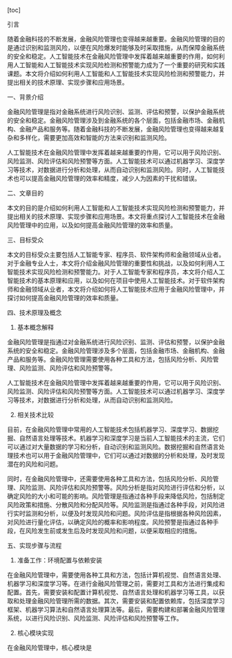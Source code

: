 
[toc]                    
                
                
引言

随着金融科技的不断发展，金融风险管理也变得越来越重要。金融风险管理的目的是通过识别和监测风险，以便在风险爆发时能够及时采取措施，从而保障金融系统的安全和稳定。人工智能技术在金融风险管理中发挥着越来越重要的作用，如何利用人工智能和人工智能技术实现风险检测和预警能力成为了一个重要的研究和实践课题。本文将介绍如何利用人工智能和人工智能技术实现风险检测和预警能力，并提出相关的技术原理、实现步骤和应用场景。

一、背景介绍

金融风险管理是指对金融系统进行风险识别、监测、评估和预警，以保护金融系统的安全和稳定。金融风险管理涉及到金融系统的各个层面，包括金融市场、金融机构、金融产品和服务等。随着金融科技的不断发展，金融风险管理也变得越来越复杂和多样化，需要更加高效和智能的方法来识别和监测风险。

人工智能技术在金融风险管理中发挥着越来越重要的作用，它可以用于风险识别、风险监测、风险评估和风险预警等方面。人工智能技术可以通过机器学习、深度学习等技术，对数据进行分析和处理，从而自动识别和监测风险。同时，人工智能技术也可以提高金融风险管理的效率和精度，减少人为因素的干扰和错误。

二、文章目的

本文的目的是介绍如何利用人工智能和人工智能技术实现风险检测和预警能力，并提出相关的技术原理、实现步骤和应用场景。本文将重点探讨人工智能技术在金融风险管理中的应用，以及如何提高金融风险管理的效率和质量。

三、目标受众

本文的目标受众主要包括人工智能专家、程序员、软件架构师和金融领域从业者。对于金融专业人士，本文将介绍金融风险管理的重要性和挑战，以及如何利用人工智能技术实现风险检测和预警能力。对于人工智能专家和程序员，本文将介绍人工智能技术的基本原理和应用，以及如何在项目中使用人工智能技术。对于软件架构师和金融领域从业者，本文将介绍如何将人工智能技术应用于金融风险管理中，并探讨如何提高金融风险管理的效率和质量。

四、技术原理及概念

1. 基本概念解释

金融风险管理是指通过对金融系统进行风险识别、监测、评估和预警，以保护金融系统的安全和稳定。金融风险管理涉及多个层面，包括金融市场、金融机构、金融产品和服务等。金融风险管理需要使用各种工具和方法，包括风险分析、风险管理、风险监测、风险评估和风险预警等。

人工智能技术在金融风险管理中发挥着越来越重要的作用，它可以用于风险识别、风险监测、风险评估和风险预警等方面。人工智能技术可以通过机器学习、深度学习等技术，对数据进行分析和处理，从而自动识别和监测风险。

2. 相关技术比较

目前，在金融风险管理中常用的人工智能技术包括机器学习、深度学习、数据挖掘、自然语言处理等技术。机器学习和深度学习是当前人工智能技术的主流，它们可以通过对大量数据的学习和分析，自动识别和监测风险。数据挖掘和自然语言处理技术也可以用于金融风险管理中，它们可以通过对数据的分析和处理，及时发现潜在的风险和问题。

同时，在金融风险管理中，还需要使用各种工具和方法，包括风险分析、风险管理、风险监测、风险评估和风险预警等。风险分析是指对风险进行评估和分析，以确定风险的大小和可能的影响。风险管理是指通过各种手段来降低风险，包括制定风险政策和措施、分散风险和分配风险等。风险监测是指通过各种手段，对风险进行实时监测和分析，以便及时发现风险和问题。风险评估是指根据各种风险因素，对风险进行量化评估，以确定风险的概率和影响程度。风险预警是指通过各种手段，在风险发生前或发生后及时发现风险和问题，以便采取相应的措施。

五、实现步骤与流程

1. 准备工作：环境配置与依赖安装

在金融风险管理中，需要使用各种工具和方法，包括计算机视觉、自然语言处理、机器学习和深度学习等。在进行金融风险管理之前，需要对工具和方法进行集成和配置。首先，需要安装和配置计算机视觉、自然语言处理和机器学习等工具，以获取和处理金融风险管理所需的数据。其次，需要安装和配置依赖库，包括深度学习框架、机器学习算法和自然语言处理算法等。最后，需要构建和部署金融风险管理系统，以进行风险识别、风险监测、风险评估和风险预警等工作。

2. 核心模块实现

在金融风险管理中，核心模块是

